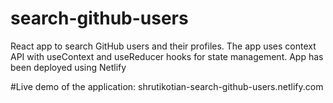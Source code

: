 # search-github-users

React app to search GitHub users and their profiles. The app uses context API with useContext and useReducer hooks for state management.
App has been deployed using Netlify

#Live demo of the application:
 shrutikotian-search-github-users.netlify.com
